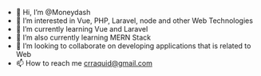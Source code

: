- 👋 Hi, I’m @Moneydash
- 👀 I’m interested in Vue, PHP, Laravel, node and other Web Technologies
- 🌱 I’m currently learning Vue and Laravel
- 🌱 I’m also currently learning MERN Stack
- 💞️ I’m looking to collaborate on developing applications that is related to Web
- 📫 How to reach me crraquid@gmail.com

<!---
Moneydash/Moneydash is a ✨ special ✨ repository because its `README.md` (this file) appears on your GitHub profile.
You can click the Preview link to take a look at your changes.
--->
